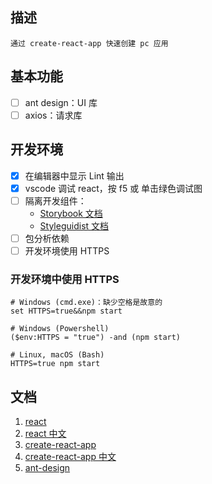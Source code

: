 ## 描述

    通过 create-react-app 快速创建 pc 应用

## 基本功能

- [ ] ant design：UI 库
- [ ] axios：请求库

## 开发环境

- [x] 在编辑器中显示 Lint 输出
- [x] vscode 调试 react，按 f5 或 单击绿色调试图
- [ ] 隔离开发组件：
    - [Storybook 文档](https://www.learnstorybook.com/react/zh-CN/get-started)
    - [Styleguidist 文档](https://react-styleguidist.js.org/docs/getting-started.html)
- [ ] 包分析依赖
- [ ] 开发环境使用 HTTPS

### 开发环境中使用 HTTPS
```
# Windows (cmd.exe)：缺少空格是故意的
set HTTPS=true&&npm start

# Windows (Powershell)
($env:HTTPS = "true") -and (npm start)

# Linux, macOS (Bash)
HTTPS=true npm start
```

## 文档

1. [react](https://reactjs.org/)
2. [react 中文](https://zh-hans.reactjs.org/)
3. [create-react-app](https://create-react-app.dev/)
4. [create-react-app 中文](https://www.html.cn/create-react-app/)
5. [ant-design](https://ant.design/index-cn)
